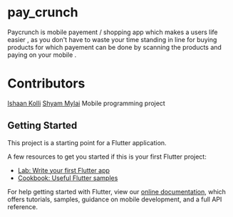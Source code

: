 # pay_crunch

Paycrunch is mobile payement / shopping app which makes a users life easier , as you don't have to waste your time standing in line for buying products for which payement can be done by scanning the products and paying on your mobile . 

# Contributors 

[Ishaan Kolli](https://github.com/bluex4556)
[Shyam  Mylai](https://github.com/shyam2520)
Mobile programming project

## Getting Started

This project is a starting point for a Flutter application.

A few resources to get you started if this is your first Flutter project:

- [Lab: Write your first Flutter app](https://flutter.dev/docs/get-started/codelab)
- [Cookbook: Useful Flutter samples](https://flutter.dev/docs/cookbook)

For help getting started with Flutter, view our
[online documentation](https://flutter.dev/docs), which offers tutorials,
samples, guidance on mobile development, and a full API reference.
